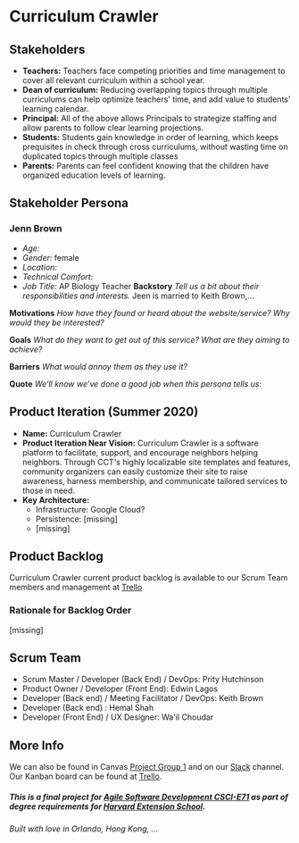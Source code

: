 # Curriculum Crawler

## Stakeholders
* __Teachers:__ Teachers face competing priorities and time management to cover all relevant curriculum within a school year.
* __Dean of curriculum:__ Reducing overlapping topics through multiple curriculums can help optimize teachers' time, and add value to students' learning calendar.
* __Principal:__ All of the above allows Principals to strategize staffing and allow parents to follow clear learning projections.
* __Students:__ Students gain knowledge in order of learning, which keeps prequisites in check through cross curriculums, without wasting time on duplicated topics through multiple classes
* __Parents:__ Parents can feel confident knowing that the children have organized education levels of learning.

## Stakeholder Persona
### Jenn Brown

* _Age:_ 
* _Gender:_ female
* _Location:_ 
* _Technical Comfort:_ 
* _Job Title:_ AP Biology Teacher
__Backstory__ _Tell us a bit about their responsibilities and interests._ Jeen is married to Keith Brown,...

__Motivations__ _How have they found or heard about the website/service? Why would they be interested?_ 

__Goals__ _What do they want to get out of this service? What are they aiming to achieve?_ 

__Barriers__ _What would annoy them as they use it?_ 

__Quote__ _We’ll know we’ve done a good job when this persona tells us:_ 

## Product Iteration (Summer 2020)
* __Name:__ Curriculum Crawler
* __Product Iteration Near Vision:__ Curriculum Crawler is a software platform to facilitate, support, and encourage 
neighbors helping neighbors. Through CCT's highly localizable site templates and features, community organizers can 
easily customize their site to raise awareness, harness membership, and communicate tailored services to those in need.
* __Key Architecture:__ 
  * Infrastructure: Google Cloud?
  * Persistence: [missing]
  * [missing]

## Product Backlog
Curriculum Crawler current product backlog is available to our Scrum Team members and management at [Trello](https://trello.com/b/iLxDKgHT/agile-sprint-board)

### Rationale for Backlog Order
[missing]

## Scrum Team
- Scrum Master / Developer (Back End) / DevOps: Prity Hutchinson
- Product Owner / Developer (Front End): Edwin Lagos
- Developer (Back end) / Meeting Facilitator / DevOps: Keith Brown
- Developer (Back end) : Hemal Shah
- Developer (Front End) / UX Designer: Wa'il Choudar

## More Info

We can also be found in Canvas [Project Group 1](https://canvas.harvard.edu/courses/72401/groups) and on our [Slack](https://agilesoftwarecourse.slack.com/archives/C015ND86AJ3) channel. Our Kanban board can be found at [Trello](https://trello.com/b/iLxDKgHT/agile-sprint-board).

##### This is a final project for [Agile Software Development CSCI-E71](http://agilesoftwarecourse.org/) as part of degree requirements for  [Harvard Extension School](http://www.extension.harvard.edu/).

###### Built with love in Orlando, Hong Kong, ...
